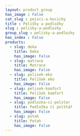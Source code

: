 ```yaml
---
layout: product_group
has_image : False
cat_slug : pejsci-a-kocicky
title : Pelíšky a podložky
slug : pelisky-a-podlozky
group_slug : pelisky-a-podlozky
has_index : False
products:
  - slug: deka
    title: Deka
    has_image: False
  - slug: matrace
    title: Matrace
    has_image: False
  - slug: pelisek-eko
    title: Pelíšek eko
    has_image: False
  - slug: pelisek-komfort
    title: Pelíšek komfort
    has_image: False
  - slug: podlozka-ci-polstar
    title: Podložka či polštář
    has_image: False
  - slug: potah
    title: Potah
    has_image: False
---
```


